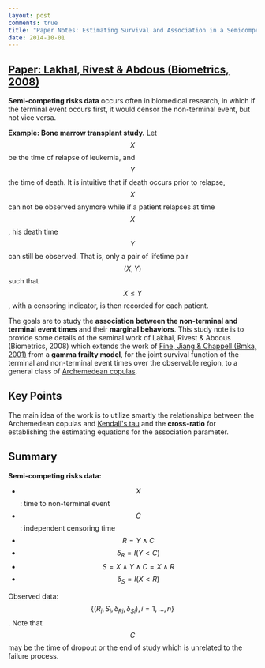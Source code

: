 ```yaml
---
layout: post
comments: true
title: "Paper Notes: Estimating Survival and Association in a Semicompeting Risks Model"
date: 2014-10-01
---
```


## [Paper: Lakhal, Rivest & Abdous (Biometrics, 2008)](https://www.jstor.org/stable/25502035?seq=1#page_scan_tab_contents)

**Semi-competing risks data** occurs often in biomedical research, in which if the terminal event occurs first, it would censor the non-terminal event, but not vice versa. 

**Example: Bone marrow transplant study.** Let $$X$$ be the time of relapse of leukemia, and $$Y$$ the time of death. It is intuitive that if death occurs prior to relapse, $$X$$ can not be observed anymore while if a patient relapses at time $$X$$, his death time $$Y$$ can still be observed. That is, only a pair of lifetime pair $$(X,Y)$$ such that $$X\le Y$$, with a censoring indicator, is then recorded for each patient.

The goals are to study the **association between the non-terminal and terminal event times** and their **marginal behaviors**. This study note is to provide some details of the seminal work of Lakhal, Rivest & Abdous (Biometrics, 2008) which extends the work of [Fine, Jiang & Chappell (Bmka, 2001)](http://www.jstor.org/stable/2673691) from a **gamma frailty model**, for the joint survival function of the terminal and non-terminal event times over the observable region, to a general class of [Archemedean copulas](http://en.wikipedia.org/wiki/Copula_(probability_theory)).

## Key Points

The main idea of the work is to utilize smartly the relationships between the Archemedean copulas and [Kendall's tau](http://en.wikipedia.org/wiki/Kendall_tau_rank_correlation_coefficient) and the **cross-ratio** for establishing the estimating equations for the association parameter.

## Summary

**Semi-competing risks data:**

- $$X$$: time to non-terminal event
- $$C$$: independent censoring time
- $$R=Y\wedge C$$
- $${{\delta }_{R}}=I(Y<C)$$
- $$S=X\wedge Y\wedge C=X\wedge R$$
- $${{\delta }_{S}}=I(X<R)$$

Observed data: $$\{({{R}_{i}},{{S}_{i}},{{\delta }_{Ri}},{{\delta }_{Si}}),i=1,...,n\}$$. Note that $$C$$ may be the time of dropout or the end of study which is unrelated to the failure process.

